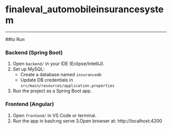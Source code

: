 # finaleval_automobileinsurancesystem


---

##to Run

### Backend (Spring Boot)

1. Open `backend/` in your IDE (Eclipse/IntelliJ).
2. Set up MySQL:
   - Create a database named `insurancedb`
   - Update DB credentials in `src/main/resources/application.properties`
3. Run the project as a Spring Boot app.

###  Frontend (Angular)

1. Open `frontend/` in VS Code or terminal.
2. Run the app in bash:ng serve
3.Open browser at: http://localhost:4200
